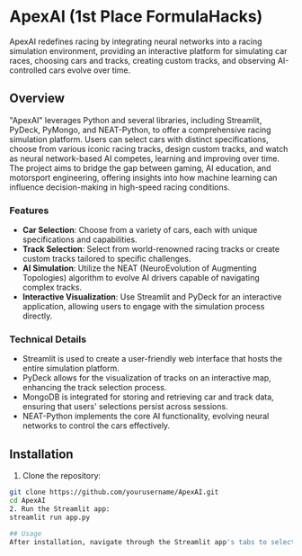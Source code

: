 # ApexAI (1st Place FormulaHacks)

ApexAI redefines racing by integrating neural networks into a racing simulation environment, providing an interactive platform for simulating car races, choosing cars and tracks, creating custom tracks, and observing AI-controlled cars evolve over time.

## Overview

"ApexAI" leverages Python and several libraries, including Streamlit, PyDeck, PyMongo, and NEAT-Python, to offer a comprehensive racing simulation platform. Users can select cars with distinct specifications, choose from various iconic racing tracks, design custom tracks, and watch as neural network-based AI competes, learning and improving over time. The project aims to bridge the gap between gaming, AI education, and motorsport engineering, offering insights into how machine learning can influence decision-making in high-speed racing conditions.

### Features
- **Car Selection**: Choose from a variety of cars, each with unique specifications and capabilities.
- **Track Selection**: Select from world-renowned racing tracks or create custom tracks tailored to specific challenges.
- **AI Simulation**: Utilize the NEAT (NeuroEvolution of Augmenting Topologies) algorithm to evolve AI drivers capable of navigating complex tracks.
- **Interactive Visualization**: Use Streamlit and PyDeck for an interactive application, allowing users to engage with the simulation process directly.
  
### Technical Details
- Streamlit is used to create a user-friendly web interface that hosts the entire simulation platform.
- PyDeck allows for the visualization of tracks on an interactive map, enhancing the track selection process.
- MongoDB is integrated for storing and retrieving car and track data, ensuring that users' selections persist across sessions.
- NEAT-Python implements the core AI functionality, evolving neural networks to control the cars effectively.

## Installation

1. Clone the repository:
```bash
git clone https://github.com/yourusername/ApexAI.git
cd ApexAI
2. Run the Streamlit app:
streamlit run app.py

## Usage
After installation, navigate through the Streamlit app's tabs to select cars, choose or create tracks, and start the simulation. The "Run Simulation" tab initiates the NEAT-based AI training process, where users can observe AI performance across generations.

